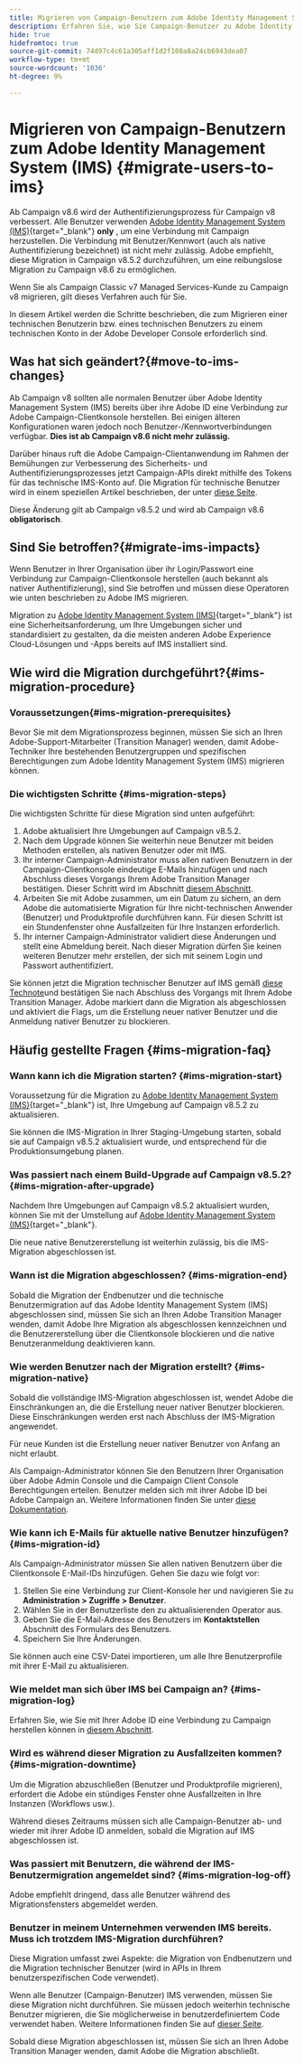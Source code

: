 ```yaml
---
title: Migrieren von Campaign-Benutzern zum Adobe Identity Management System (IMS)
description: Erfahren Sie, wie Sie Campaign-Benutzer zu Adobe Identity Management System (IMS) migrieren.
hide: true
hidefromtoc: true
source-git-commit: 74d97c4c61a305aff1d2f108a8a24cb6943dea07
workflow-type: tm+mt
source-wordcount: '1036'
ht-degree: 9%

---
```


# Migrieren von Campaign-Benutzern zum Adobe Identity Management System (IMS) {#migrate-users-to-ims}

Ab Campaign v8.6 wird der Authentifizierungsprozess für Campaign v8 verbessert. Alle Benutzer verwenden [Adobe Identity Management System (IMS)](https://helpx.adobe.com/de/enterprise/using/identity.html){target="_blank"} **only** , um eine Verbindung mit Campaign herzustellen. Die Verbindung mit Benutzer/Kennwort (auch als native Authentifizierung bezeichnet) ist nicht mehr zulässig. Adobe empfiehlt, diese Migration in Campaign v8.5.2 durchzuführen, um eine reibungslose Migration zu Campaign v8.6 zu ermöglichen.

Wenn Sie als Campaign Classic v7 Managed Services-Kunde zu Campaign v8 migrieren, gilt dieses Verfahren auch für Sie.

In diesem Artikel werden die Schritte beschrieben, die zum Migrieren einer technischen Benutzerin bzw. eines technischen Benutzers zu einem technischen Konto in der Adobe Developer Console erforderlich sind.

## Was hat sich geändert?{#move-to-ims-changes}

Ab Campaign v8 sollten alle normalen Benutzer über Adobe Identity Management System (IMS) bereits über ihre Adobe ID eine Verbindung zur Adobe Campaign-Clientkonsole herstellen. Bei einigen älteren Konfigurationen waren jedoch noch Benutzer-/Kennwortverbindungen verfügbar. **Dies ist ab Campaign v8.6 nicht mehr zulässig.**

Darüber hinaus ruft die Adobe Campaign-Clientanwendung im Rahmen der Bemühungen zur Verbesserung des Sicherheits- und Authentifizierungsprozesses jetzt Campaign-APIs direkt mithilfe des Tokens für das technische IMS-Konto auf. Die Migration für technische Benutzer wird in einem speziellen Artikel beschrieben, der unter [diese Seite](ims-migration.md).

Diese Änderung gilt ab Campaign v8.5.2 und wird ab Campaign v8.6 **obligatorisch**.


## Sind Sie betroffen?{#migrate-ims-impacts}

Wenn Benutzer in Ihrer Organisation über ihr Login/Passwort eine Verbindung zur Campaign-Clientkonsole herstellen (auch bekannt als nativer Authentifizierung), sind Sie betroffen und müssen diese Operatoren wie unten beschrieben zu Adobe IMS migrieren.

Migration zu [Adobe Identity Management System (IMS)](https://helpx.adobe.com/de/enterprise/using/identity.html){target="_blank"} ist eine Sicherheitsanforderung, um Ihre Umgebungen sicher und standardisiert zu gestalten, da die meisten anderen Adobe Experience Cloud-Lösungen und -Apps bereits auf IMS installiert sind.

## Wie wird die Migration durchgeführt?{#ims-migration-procedure}

### Voraussetzungen{#ims-migration-prerequisites}

Bevor Sie mit dem Migrationsprozess beginnen, müssen Sie sich an Ihren Adobe-Support-Mitarbeiter (Transition Manager) wenden, damit Adobe-Techniker Ihre bestehenden Benutzergruppen und spezifischen Berechtigungen zum Adobe Identity Management System (IMS) migrieren können.

### Die wichtigsten Schritte {#ims-migration-steps}

Die wichtigsten Schritte für diese Migration sind unten aufgeführt:

1. Adobe aktualisiert Ihre Umgebungen auf Campaign v8.5.2.
1. Nach dem Upgrade können Sie weiterhin neue Benutzer mit beiden Methoden erstellen, als nativen Benutzer oder mit IMS.
1. Ihr interner Campaign-Administrator muss allen nativen Benutzern in der Campaign-Clientkonsole eindeutige E-Mails hinzufügen und nach Abschluss dieses Vorgangs Ihrem Adobe Transition Manager bestätigen. Dieser Schritt wird im Abschnitt [diesem Abschnitt](#ims-migration-id).
1. Arbeiten Sie mit Adobe zusammen, um ein Datum zu sichern, an dem Adobe die automatisierte Migration für Ihre nicht-technischen Anwender (Benutzer) und Produktprofile durchführen kann. Für diesen Schritt ist ein Stundenfenster ohne Ausfallzeiten für Ihre Instanzen erforderlich.
1. Ihr interner Campaign-Administrator validiert diese Änderungen und stellt eine Abmeldung bereit. Nach dieser Migration dürfen Sie keinen weiteren Benutzer mehr erstellen, der sich mit seinem Login und Passwort authentifiziert.

Sie können jetzt die Migration technischer Benutzer auf IMS gemäß [diese Technote](ims-migration.md)und bestätigen Sie nach Abschluss des Vorgangs mit Ihrem Adobe Transition Manager.
Adobe markiert dann die Migration als abgeschlossen und aktiviert die Flags, um die Erstellung neuer nativer Benutzer und die Anmeldung nativer Benutzer zu blockieren.

## Häufig gestellte Fragen {#ims-migration-faq}

### Wann kann ich die Migration starten? {#ims-migration-start}

Voraussetzung für die Migration zu [Adobe Identity Management System (IMS)](https://helpx.adobe.com/de/enterprise/using/identity.html){target="_blank"} ist, Ihre Umgebung auf Campaign v8.5.2 zu aktualisieren.

Sie können die IMS-Migration in Ihrer Staging-Umgebung starten, sobald sie auf Campaign v8.5.2 aktualisiert wurde, und entsprechend für die Produktionsumgebung planen.

### Was passiert nach einem Build-Upgrade auf Campaign v8.5.2? {#ims-migration-after-upgrade}

Nachdem Ihre Umgebungen auf Campaign v8.5.2 aktualisiert wurden, können Sie mit der Umstellung auf [Adobe Identity Management System (IMS)](https://helpx.adobe.com/de/enterprise/using/identity.html){target="_blank"}.

Die neue native Benutzererstellung ist weiterhin zulässig, bis die IMS-Migration abgeschlossen ist.

### Wann ist die Migration abgeschlossen? {#ims-migration-end}

Sobald die Migration der Endbenutzer und die technische Benutzermigration auf das Adobe Identity Management System (IMS) abgeschlossen sind, müssen Sie sich an Ihren Adobe Transition Manager wenden, damit Adobe Ihre Migration als abgeschlossen kennzeichnen und die Benutzererstellung über die Clientkonsole blockieren und die native Benutzeranmeldung deaktivieren kann.


### Wie werden Benutzer nach der Migration erstellt? {#ims-migration-native}

Sobald die vollständige IMS-Migration abgeschlossen ist, wendet Adobe die Einschränkungen an, die die Erstellung neuer nativer Benutzer blockieren. Diese Einschränkungen werden erst nach Abschluss der IMS-Migration angewendet.

Für neue Kunden ist die Erstellung neuer nativer Benutzer von Anfang an nicht erlaubt.

Als Campaign-Administrator können Sie den Benutzern Ihrer Organisation über Adobe Admin Console und die Campaign Client Console Berechtigungen erteilen. Benutzer melden sich mit ihrer Adobe ID bei Adobe Campaign an. Weitere Informationen finden Sie unter [diese Dokumentation](../../v8/start/gs-permissions.md).

### Wie kann ich E-Mails für aktuelle native Benutzer hinzufügen? {#ims-migration-id}

Als Campaign-Administrator müssen Sie allen nativen Benutzern über die Clientkonsole E-Mail-IDs hinzufügen. Gehen Sie dazu wie folgt vor:

1. Stellen Sie eine Verbindung zur Client-Konsole her und navigieren Sie zu **Administration > Zugriffe > Benutzer**.
1. Wählen Sie in der Benutzerliste den zu aktualisierenden Operator aus.
1. Geben Sie die E-Mail-Adresse des Benutzers im **Kontaktstellen** Abschnitt des Formulars des Benutzers.
1. Speichern Sie Ihre Änderungen.

Sie können auch eine CSV-Datei importieren, um alle Ihre Benutzerprofile mit ihrer E-Mail zu aktualisieren.


### Wie meldet man sich über IMS bei Campaign an? {#ims-migration-log}

Erfahren Sie, wie Sie mit Ihrer Adobe ID eine Verbindung zu Campaign herstellen können in [diesem Abschnitt](../../v8/start/connect.md).

### Wird es während dieser Migration zu Ausfallzeiten kommen? {#ims-migration-downtime}

Um die Migration abzuschließen (Benutzer und Produktprofile migrieren), erfordert die Adobe ein stündiges Fenster ohne Ausfallzeiten in Ihre Instanzen (Workflows usw.).

Während dieses Zeitraums müssen sich alle Campaign-Benutzer ab- und wieder mit ihrer Adobe ID anmelden, sobald die Migration auf IMS abgeschlossen ist.

### Was passiert mit Benutzern, die während der IMS-Benutzermigration angemeldet sind? {#ims-migration-log-off}

Adobe empfiehlt dringend, dass alle Benutzer während des Migrationsfensters abgemeldet werden.

### Benutzer in meinem Unternehmen verwenden IMS bereits. Muss ich trotzdem IMS-Migration durchführen?

Diese Migration umfasst zwei Aspekte: die Migration von Endbenutzern und die Migration technischer Benutzer (wird in APIs in Ihrem benutzerspezifischen Code verwendet).

Wenn alle Benutzer (Campaign-Benutzer) IMS verwenden, müssen Sie diese Migration nicht durchführen. Sie müssen jedoch weiterhin technische Benutzer migrieren, die Sie möglicherweise in benutzerdefiniertem Code verwendet haben. Weitere Informationen finden Sie auf [dieser Seite](ims-migration.md).

Sobald diese Migration abgeschlossen ist, müssen Sie sich an Ihren Adobe Transition Manager wenden, damit Adobe die Migration abschließt.